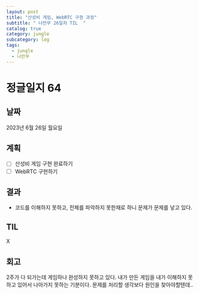 ```yaml
---
layout: post
title: "산성비 게임, WebRTC 구현 과정"
subtitle: " 나만무 26일차 TIL  "
catalog: true
category: jungle
subcategory: log
tags:
  - jungle
  - 나만무
---
```


# 정글일지 64

## 날짜

2023년 6월 26일 월요일

## 계획

- [ ] 산성비 게임 구현 완료하기
- [ ] WebRTC 구현하기

## 결과

- 코드를 이해하지 못하고, 전체를 파악하지 못한채로 하니 문제가 문제를 낳고 있다.

## TIL

X

## 회고

2주가 다 되가는데 게임하나 완성하지 못하고 있다. 내가 만든 게임을 내가 이해하지 못하고 있어서 나아가지 못하는 기분이다. 문제를 처리할 생각보다 원인을 찾아야할텐데..
